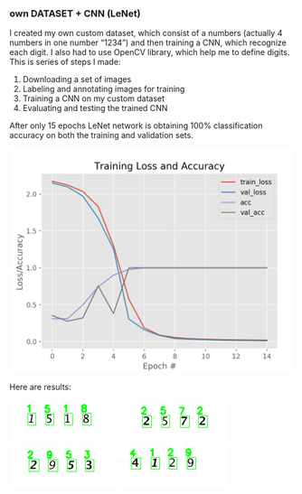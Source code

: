 ### own DATASET + CNN (LeNet)

I created my own custom dataset, which consist of a numbers (actually 4 numbers in one number “1234”)  and then training a CNN, which recognize each digit. I also had to use OpenCV library, which help me to define digits. This is series of steps I made:
1. Downloading a set of images
2. Labeling and annotating images for training 
3. Training a CNN on my custom dataset
4. Evaluating and testing the trained CNN

After only 15 epochs LeNet network is obtaining 100% classification accuracy on both the training and validation sets.

![training_Loss_Acc](training_Loss_Acc.png)

Here are results:

![image_1518](image_1518.png)
![image_2572](image_2572.png)
![image_2953](image_2953.png)
![image_4129](image_4129.png)
